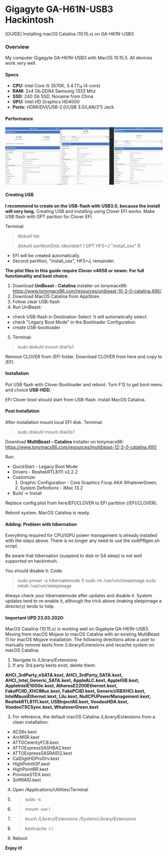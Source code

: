 # Gigagyte GA-H61N-USB3 Hackintosh
[GUIDE] Installing macOS Catalina (10.15.x) on GA-H61N-USB3

### Overview
My computer Gigagyte GA-H61N-USB3 with MacOS 10.15.5. All devices work very well.

#### Specs
- **CPU:** Intel Core i5 3570K, 3.4 ГГц (4-core)
- **RAM:** 2x4 Gb DDR4 Samsung 1333 Mhz
- **SSD:** 240 Gb SSD, Noname from China
- **GPU:** Intel HD Graphics HD4000
- **Ports:** HDMI/DVI/USB-2.0/USB 3.0/LAN/3'5 Jack

#### Performance
![specs](/img/all.png)

#### Creating USB

**I recommend to create on the USB-flash with USB3.0, because the install will very long.** Creating USB and installing using Clover EFI works. Make USB flash with GPT parition for Clover EFI.

Terminal:

> diskutil list

> diskutil partitionDisk /dev/disk1 1 GPT HFS+J "install_osx" R
- EFI will be created automatically.
- Second partition, "install_osx", HFS+J, remainder.

**The plist files in this guide require Clover v4658 or newer. For full functionality and best choice.**

1. Download **UniBeast - Catalina** installer on tonymacx86: https://www.tonymacx86.com/resources/unibeast-10-3-0-catalina.490/
2. Download MacOS Catalina from AppStore.
3. Follow clear USB-flash
4. Run UniBeast:
 - check USB-flash in Destination Select. It will automatically select.
 - check "Legacy Boot Mode" in the Bootloader Configuration.
 - create USB-bootloader
5. Terminal:

> sudo diskutil mount disk1s1

Remove CLOVER from /EFI folder. Download CLOVER from here and copy to /EFI.

#### Installation

Put USB flash with Clover Bootloader and reboot. Turn F12 to get boot menu and choice **USB-HDD**.

EFI Clover boot should start from USB-flash. Install MacOS Catalina.

#### Post Installation

After installation mount local EFI disk. Terminal:

> sudo diskutil mount disk0s1

Download **MultiBeast - Catalina** installer on tonymacx86: https://www.tonymacx86.com/resources/multibeast-12-3-0-catalina.491/

Run:
- QuickStart - Legacy Boot Mode
- Drivers - RealtekRTL8111 v2.2.2
- Customize: 
  1. Graphic Configuration - Core Graphics Fixup AKA WhateverGreen,
  2. System Definitions - iMac 13.2
- Build -> Install

Replace config.plist from here/EFI/CLOVER to EFI partition (/EFI/CLOVER).

Reboot system. MacOS Catalina is ready.

#### Adding: Problem with hibernation ####

Everything required for CPU/IGPU power management is already installed with the steps above.
There is no longer any need to use the ssdtPRgen.sh script.

Be aware that hibernation (suspend to disk or S4 sleep) is not well supported on hackintosh.

You should disable it:
Code:
> sudo pmset -a hibernatemode 0
> sudo rm /var/vm/sleepimage
> sudo mkdir /var/vm/sleepimage

Always check your hibernatemode after updates and disable it. System updates tend to re-enable it, although the trick above (making sleepimage a directory) tends to help.

#### Important UPD 23.03.2020: ####
MacOS Catalina (10.15.x) is working well on Gigabyte GA-H61N-USB3. Moving from macOS Mojave to macOS Catalina with an existing MultiBeast 11 for macOS Mojave installation. The following directions allow a user to manually remove kexts from /Library/Extensions and recache system on macOS Catalina.

1. Navigate to /Library/Extensions
2. If any 3rd party kexts exist, delete them:

**AHCI_3rdParty_eSATA.kext, AHCI_3rdParty_SATA.kext, AHCI_Intel_Generic_SATA.kext, AppleALC.kext, AppleIGB.kext, AppleIntelE1000e.kext, AtherosE2200Ethernet.kext, FakePCIID_XHCIMux.kext, FakePCIID.kext, GenericUSBXHCI.kext, IntelMausiEthernet.kext, Lilu.kext, NullCPUPowerManagement.kext, RealtekRTL8111.kext, USBInjectAll.kext, VoodooHDA.kext, VoodooTSCSync.kext, WhateverGreen.kext**
 
3.  For reference, the default macOS Catalina /Library/Extensions from a clean installation:
- ACS6x.kext
- ArcMSR.kext
- ATTOCelerityFC8.kext
- ATTOExpressSASHBA2.kext
- ATTOExpressSASRAID2.kext
- CalDigitHDProDrv.kext
- HighPointIOP.kext
- HighPointRR.kext
- PromiseSTEX.kext
- SoftRAID.kext

4. Open /Applications/Utilities/Terminal
5.  > sudo -s
6.  > mount -uw /
7. > touch /Library/Extensions /System/Library/Extensions
8. > kextcache -i /
9. Reboot

**Enjoy it!**
